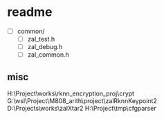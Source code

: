 # readme

- [ ] common/
    - [ ] zal_test.h
    - [ ] zal_debug.h
    - [ ] zal_common.h

## misc
H:\Project\works\rknn_encryption_proj\crypt
G:\wsl\Project\M808_arith\project\zalRknnKeypoint2
D:\Projects\works\zalXtar2
H:\Project\tmp\cfgparser